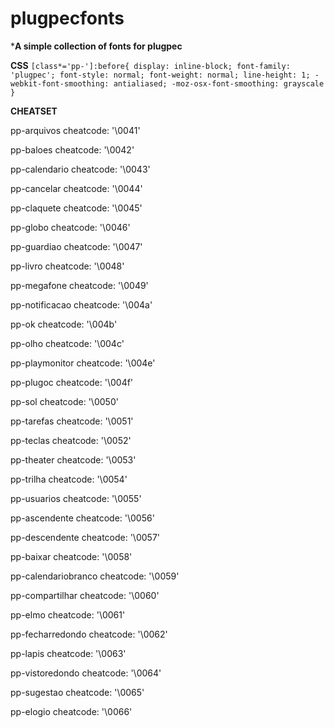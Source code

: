 

# plugpecfonts 

***A simple collection of fonts for plugpec**

**CSS**
`
[class*='pp-']:before{
    display: inline-block;
    font-family: 'plugpec';
    font-style: normal;
    font-weight: normal;
    line-height: 1;
    -webkit-font-smoothing: antialiased;
    -moz-osx-font-smoothing: grayscale
}
`
 
**CHEATSET**

pp-arquivos
cheatcode:
'\0041'

pp-baloes
cheatcode:
'\0042'

pp-calendario
cheatcode:
'\0043'

pp-cancelar
cheatcode:
'\0044'

pp-claquete
cheatcode:
'\0045'

pp-globo
cheatcode:
'\0046'

pp-guardiao
cheatcode:
'\0047'

pp-livro
cheatcode:
'\0048'

pp-megafone
cheatcode:
'\0049'

pp-notificacao
cheatcode:
'\004a'

pp-ok
cheatcode:
'\004b'

pp-olho
cheatcode:
'\004c'

pp-playmonitor
cheatcode:
'\004e'

pp-plugoc
cheatcode:
'\004f'

pp-sol
cheatcode:
'\0050'

pp-tarefas
cheatcode:
'\0051'

pp-teclas
cheatcode:
'\0052'

pp-theater
cheatcode:
'\0053'

pp-trilha
cheatcode:
'\0054'

pp-usuarios
cheatcode:
'\0055'

pp-ascendente
cheatcode:
'\0056'

pp-descendente
cheatcode:
'\0057'

pp-baixar
cheatcode:
'\0058'

pp-calendariobranco
cheatcode:
'\0059'

pp-compartilhar
cheatcode:
'\0060'

pp-elmo
cheatcode:
'\0061'

pp-fecharredondo
cheatcode:
'\0062'

pp-lapis
cheatcode:
'\0063'

pp-vistoredondo
cheatcode:
'\0064'

pp-sugestao
cheatcode:
'\0065'

pp-elogio
cheatcode:
'\0066'
